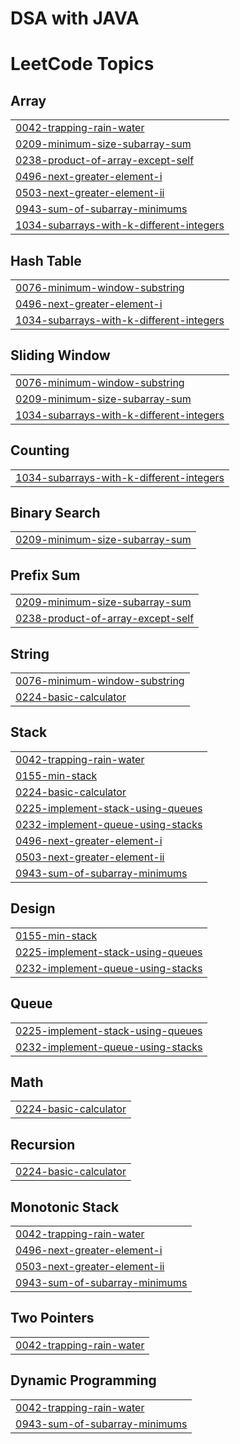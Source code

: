 # DSA with JAVA
 

<!---LeetCode Topics Start-->
# LeetCode Topics
## Array
|  |
| ------- |
| [0042-trapping-rain-water](https://github.com/divy2545/DSA-with-JAVA/tree/master/0042-trapping-rain-water) |
| [0209-minimum-size-subarray-sum](https://github.com/divy2545/DSA-with-JAVA/tree/master/0209-minimum-size-subarray-sum) |
| [0238-product-of-array-except-self](https://github.com/divy2545/DSA-with-JAVA/tree/master/0238-product-of-array-except-self) |
| [0496-next-greater-element-i](https://github.com/divy2545/DSA-with-JAVA/tree/master/0496-next-greater-element-i) |
| [0503-next-greater-element-ii](https://github.com/divy2545/DSA-with-JAVA/tree/master/0503-next-greater-element-ii) |
| [0943-sum-of-subarray-minimums](https://github.com/divy2545/DSA-with-JAVA/tree/master/0943-sum-of-subarray-minimums) |
| [1034-subarrays-with-k-different-integers](https://github.com/divy2545/DSA-with-JAVA/tree/master/1034-subarrays-with-k-different-integers) |
## Hash Table
|  |
| ------- |
| [0076-minimum-window-substring](https://github.com/divy2545/DSA-with-JAVA/tree/master/0076-minimum-window-substring) |
| [0496-next-greater-element-i](https://github.com/divy2545/DSA-with-JAVA/tree/master/0496-next-greater-element-i) |
| [1034-subarrays-with-k-different-integers](https://github.com/divy2545/DSA-with-JAVA/tree/master/1034-subarrays-with-k-different-integers) |
## Sliding Window
|  |
| ------- |
| [0076-minimum-window-substring](https://github.com/divy2545/DSA-with-JAVA/tree/master/0076-minimum-window-substring) |
| [0209-minimum-size-subarray-sum](https://github.com/divy2545/DSA-with-JAVA/tree/master/0209-minimum-size-subarray-sum) |
| [1034-subarrays-with-k-different-integers](https://github.com/divy2545/DSA-with-JAVA/tree/master/1034-subarrays-with-k-different-integers) |
## Counting
|  |
| ------- |
| [1034-subarrays-with-k-different-integers](https://github.com/divy2545/DSA-with-JAVA/tree/master/1034-subarrays-with-k-different-integers) |
## Binary Search
|  |
| ------- |
| [0209-minimum-size-subarray-sum](https://github.com/divy2545/DSA-with-JAVA/tree/master/0209-minimum-size-subarray-sum) |
## Prefix Sum
|  |
| ------- |
| [0209-minimum-size-subarray-sum](https://github.com/divy2545/DSA-with-JAVA/tree/master/0209-minimum-size-subarray-sum) |
| [0238-product-of-array-except-self](https://github.com/divy2545/DSA-with-JAVA/tree/master/0238-product-of-array-except-self) |
## String
|  |
| ------- |
| [0076-minimum-window-substring](https://github.com/divy2545/DSA-with-JAVA/tree/master/0076-minimum-window-substring) |
| [0224-basic-calculator](https://github.com/divy2545/DSA-with-JAVA/tree/master/0224-basic-calculator) |
## Stack
|  |
| ------- |
| [0042-trapping-rain-water](https://github.com/divy2545/DSA-with-JAVA/tree/master/0042-trapping-rain-water) |
| [0155-min-stack](https://github.com/divy2545/DSA-with-JAVA/tree/master/0155-min-stack) |
| [0224-basic-calculator](https://github.com/divy2545/DSA-with-JAVA/tree/master/0224-basic-calculator) |
| [0225-implement-stack-using-queues](https://github.com/divy2545/DSA-with-JAVA/tree/master/0225-implement-stack-using-queues) |
| [0232-implement-queue-using-stacks](https://github.com/divy2545/DSA-with-JAVA/tree/master/0232-implement-queue-using-stacks) |
| [0496-next-greater-element-i](https://github.com/divy2545/DSA-with-JAVA/tree/master/0496-next-greater-element-i) |
| [0503-next-greater-element-ii](https://github.com/divy2545/DSA-with-JAVA/tree/master/0503-next-greater-element-ii) |
| [0943-sum-of-subarray-minimums](https://github.com/divy2545/DSA-with-JAVA/tree/master/0943-sum-of-subarray-minimums) |
## Design
|  |
| ------- |
| [0155-min-stack](https://github.com/divy2545/DSA-with-JAVA/tree/master/0155-min-stack) |
| [0225-implement-stack-using-queues](https://github.com/divy2545/DSA-with-JAVA/tree/master/0225-implement-stack-using-queues) |
| [0232-implement-queue-using-stacks](https://github.com/divy2545/DSA-with-JAVA/tree/master/0232-implement-queue-using-stacks) |
## Queue
|  |
| ------- |
| [0225-implement-stack-using-queues](https://github.com/divy2545/DSA-with-JAVA/tree/master/0225-implement-stack-using-queues) |
| [0232-implement-queue-using-stacks](https://github.com/divy2545/DSA-with-JAVA/tree/master/0232-implement-queue-using-stacks) |
## Math
|  |
| ------- |
| [0224-basic-calculator](https://github.com/divy2545/DSA-with-JAVA/tree/master/0224-basic-calculator) |
## Recursion
|  |
| ------- |
| [0224-basic-calculator](https://github.com/divy2545/DSA-with-JAVA/tree/master/0224-basic-calculator) |
## Monotonic Stack
|  |
| ------- |
| [0042-trapping-rain-water](https://github.com/divy2545/DSA-with-JAVA/tree/master/0042-trapping-rain-water) |
| [0496-next-greater-element-i](https://github.com/divy2545/DSA-with-JAVA/tree/master/0496-next-greater-element-i) |
| [0503-next-greater-element-ii](https://github.com/divy2545/DSA-with-JAVA/tree/master/0503-next-greater-element-ii) |
| [0943-sum-of-subarray-minimums](https://github.com/divy2545/DSA-with-JAVA/tree/master/0943-sum-of-subarray-minimums) |
## Two Pointers
|  |
| ------- |
| [0042-trapping-rain-water](https://github.com/divy2545/DSA-with-JAVA/tree/master/0042-trapping-rain-water) |
## Dynamic Programming
|  |
| ------- |
| [0042-trapping-rain-water](https://github.com/divy2545/DSA-with-JAVA/tree/master/0042-trapping-rain-water) |
| [0943-sum-of-subarray-minimums](https://github.com/divy2545/DSA-with-JAVA/tree/master/0943-sum-of-subarray-minimums) |
<!---LeetCode Topics End-->